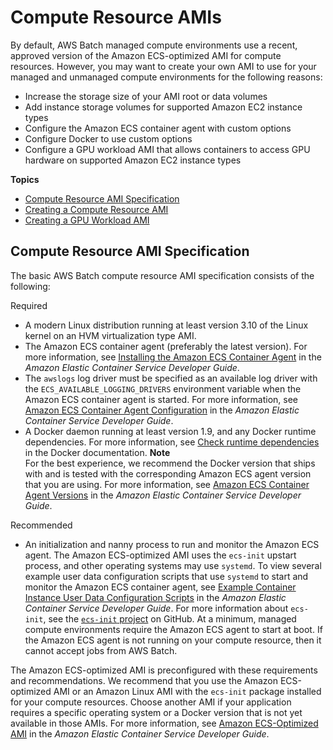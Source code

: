 # Compute Resource AMIs<a name="compute_resource_AMIs"></a>

By default, AWS Batch managed compute environments use a recent, approved version of the Amazon ECS\-optimized AMI for compute resources\. However, you may want to create your own AMI to use for your managed and unmanaged compute environments for the following reasons:
+ Increase the storage size of your AMI root or data volumes
+ Add instance storage volumes for supported Amazon EC2 instance types
+ Configure the Amazon ECS container agent with custom options
+ Configure Docker to use custom options
+ Configure a GPU workload AMI that allows containers to access GPU hardware on supported Amazon EC2 instance types

**Topics**
+ [Compute Resource AMI Specification](#batch-ami-spec)
+ [Creating a Compute Resource AMI](create-batch-ami.md)
+ [Creating a GPU Workload AMI](batch-gpu-ami.md)

## Compute Resource AMI Specification<a name="batch-ami-spec"></a>

The basic AWS Batch compute resource AMI specification consists of the following:

Required
+ A modern Linux distribution running at least version 3\.10 of the Linux kernel on an HVM virtualization type AMI\.
+ The Amazon ECS container agent \(preferably the latest version\)\. For more information, see [Installing the Amazon ECS Container Agent](&url-ecs-dev:ecs-agent-install.html) in the *Amazon Elastic Container Service Developer Guide*\.
+ The `awslogs` log driver must be specified as an available log driver with the `ECS_AVAILABLE_LOGGING_DRIVERS` environment variable when the Amazon ECS container agent is started\. For more information, see [Amazon ECS Container Agent Configuration](http://docs.aws.amazon.com/AmazonECS/latest/developerguide/ecs-agent-config.html) in the *Amazon Elastic Container Service Developer Guide*\. 
+ A Docker daemon running at least version 1\.9, and any Docker runtime dependencies\. For more information, see [Check runtime dependencies](https://docs.docker.com/engine/installation/binaries/#check-runtime-dependencies) in the Docker documentation\.
**Note**  
For the best experience, we recommend the Docker version that ships with and is tested with the corresponding Amazon ECS agent version that you are using\. For more information, see [Amazon ECS Container Agent Versions](http://docs.aws.amazon.com/AmazonECS/latest/developerguide/container_agent_versions.html) in the *Amazon Elastic Container Service Developer Guide*\.

Recommended
+ An initialization and nanny process to run and monitor the Amazon ECS agent\. The Amazon ECS\-optimized AMI uses the `ecs-init` upstart process, and other operating systems may use `systemd`\. To view several example user data configuration scripts that use `systemd` to start and monitor the Amazon ECS container agent, see [Example Container Instance User Data Configuration Scripts](http://docs.aws.amazon.com/AmazonECS/latest/developerguide/example_user_data_scripts.html) in the *Amazon Elastic Container Service Developer Guide*\. For more information about `ecs-init`, see the [`ecs-init` project](https://github.com/aws/amazon-ecs-init) on GitHub\. At a minimum, managed compute environments require the Amazon ECS agent to start at boot\. If the Amazon ECS agent is not running on your compute resource, then it cannot accept jobs from AWS Batch\. 

The Amazon ECS\-optimized AMI is preconfigured with these requirements and recommendations\. We recommend that you use the Amazon ECS\-optimized AMI or an Amazon Linux AMI with the `ecs-init` package installed for your compute resources\. Choose another AMI if your application requires a specific operating system or a Docker version that is not yet available in those AMIs\. For more information, see [Amazon ECS\-Optimized AMI](http://docs.aws.amazon.com/AmazonECS/latest/developerguide/ecs-optimized_AMI.html) in the *Amazon Elastic Container Service Developer Guide*\.